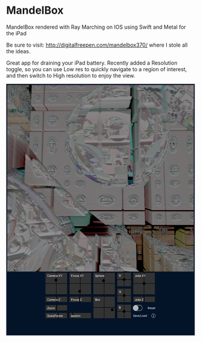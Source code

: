 # MandelBox
MandelBox rendered with Ray Marching on IOS using Swift and Metal for the iPad

Be sure to visit:  http://digitalfreepen.com/mandelbox370/
where I stole all the ideas.

Great app for draining your iPad battery.
Recently added a Resolution toggle, so you can use Low res to quickly navigate to a region of interest, and then switch to High resolution to enjoy the view.

![Screenshot](screenShot.png)



